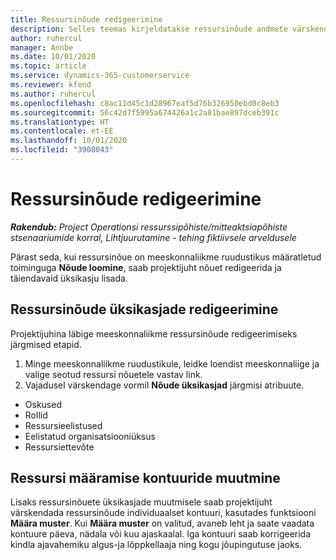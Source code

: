```yaml
---
title: Ressursinõude redigeerimine
description: Selles teemas kirjeldatakse ressursinõude andmete värskendamist.
author: ruhercul
manager: Annbe
ms.date: 10/01/2020
ms.topic: article
ms.service: dynamics-365-customerservice
ms.reviewer: kfend
ms.author: ruhercul
ms.openlocfilehash: c8ac11d45c1d28967eaf5d76b326950ebd0c8eb3
ms.sourcegitcommit: 56c42d7f5995a674426a1c2a81bae897dceb391c
ms.translationtype: HT
ms.contentlocale: et-EE
ms.lasthandoff: 10/01/2020
ms.locfileid: "3908043"
---
```

# <a name="edit-a-resource-requirement"></a>Ressursinõude redigeerimine

_**Rakendub:** Project Operationsi ressurssipõhiste/mitteaktsiapõhiste stsenaariumide korral,  Lihtjuurutamine - tehing fiktiivsele arveldusele_

Pärast seda, kui ressursinõue on meeskonnaliikme ruudustikus määratletud toiminguga **Nõude loomine**, saab projektijuht nõuet redigeerida ja täiendavaid üksikasju lisada.

## <a name="edit-resource-requirement-details"></a>Ressursinõude üksikasjade redigeerimine

Projektijuhina läbige meeskonnaliikme ressursinõude redigeerimiseks järgmised etapid.

1. Minge meeskonnaliikme ruudustikule, leidke loendist meeskonnaliige ja valige seotud ressursi nõuetele vastav link.
2. Vajadusel värskendage vormil **Nõude üksikasjad** järgmisi atribuute.

- Oskused
- Rollid
- Ressursieelistused
- Eelistatud organisatsiooniüksus
- Ressursiettevõte

## <a name="edit-resource-assignment-contours"></a>Ressursi määramise kontuuride muutmine

Lisaks ressursinõuete üksikasjade muutmisele saab projektijuht värskendada ressursinõude individuaalset kontuuri, kasutades funktsiooni **Määra muster**. Kui **Määra muster** on valitud, avaneb leht ja saate vaadata kontuure päeva, nädala või kuu ajaskaalal. Iga kontuuri saab korrigeerida kindla ajavahemiku algus-ja lõppkellaaja ning kogu jõupingutuse jaoks.